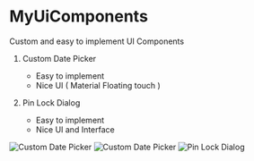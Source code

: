 # MyUiComponents
Custom and easy to implement UI Components

1. Custom Date Picker
    - Easy to implement
    - Nice UI ( Material Floating touch )

2. Pin Lock Dialog
    - Easy to implement
    - Nice UI and Interface

![Custom Date Picker](https://github.com/pkjvit/MyUiComponents/blob/master/device-2016-03-09-220147.jpg)
![Custom Date Picker](https://github.com/pkjvit/MyUiComponents/blob/master/device-2016-03-09-220208.jpg)
![Pin Lock Dialog](https://github.com/pkjvit/MyUiComponents/blob/master/device-2016-03-09-220225.jpg)
